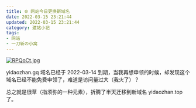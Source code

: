 ```yaml
---
title: 🌐 网站今日更换新域名
date: 2022-03-15 23:21:44
updated: 2022-03-15 23:21:44
category: 建站小记
tags:
- 网站
- 一刀斩の小窝
---
```


[![RPQoCt.jpg](https://www.helloimg.com/images/2022/03/15/RPQoCt.jpg)](https://www.helloimg.com/image/RPQoCt)

yidaozhan.gq 域名已经于 2022-03-14 到期，当我再想申领的时候，却发现这个域名已经不能免费申领了，难道是访问量过大（我火了）？

总之就是很草（指须弥的一种元素），折腾了半天迁移到新域名 yidaozhan.top 了。


